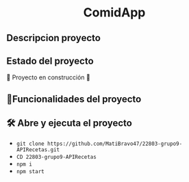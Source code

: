 <h1 align="center"> ComidApp </h1>

## Descripcion proyecto 

## Estado del proyecto

:construction: Proyecto en construcción :construction:

## :hammer:Funcionalidades del proyecto

## 🛠️ Abre y ejecuta el proyecto

- `git clone https://github.com/MatiBravo47/22803-grupo9-APIRecetas.git`
- `CD 22803-grupo9-APIRecetas`
- `npm i`
- `npm start` 


